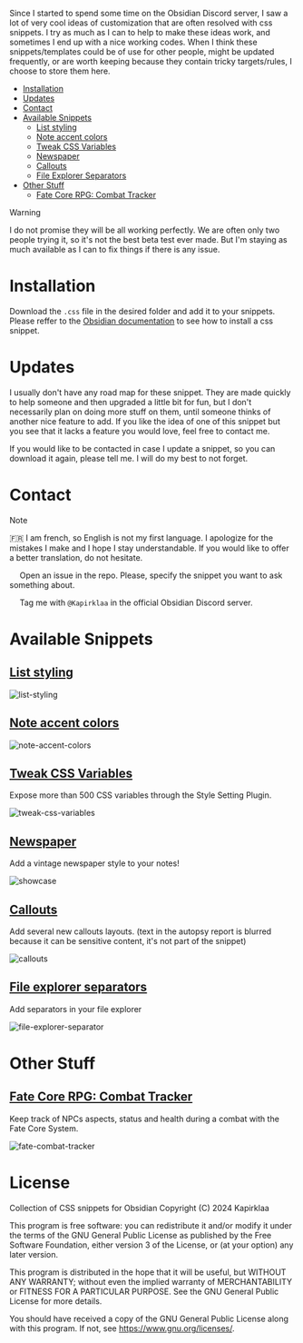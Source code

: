 Since I started to spend some time on the Obsidian Discord server, I saw a lot of very cool ideas of customization that are often resolved with css snippets. I try  as much as I can to help to make these ideas work, and sometimes I end up with a nice working codes. When I think these snippets/templates could be of use for other people, might be updated frequently, or are worth keeping because they contain tricky targets/rules, I choose to store them here.

- [Installation](#installation)
- [Updates](#updates)
- [Contact](#contact)
- [Available Snippets](#available-snippets)
   * [List styling](#list-styling)
   * [Note accent colors](#note-accent-colors)
   * [Tweak CSS Variables](#tweak-css-variables)
   * [Newspaper](#newspaper)
   * [Callouts](#callouts)
   * [File Explorer Separators](#file-explorer-separators)
- [Other Stuff](#other-stuff)
   * [Fate Core RPG: Combat Tracker](#fate-core-rpg-combat-tracker)

> [!WARNING]
> I do not promise they will be all working perfectly. We are often only two people trying it, so it's not the best beta test ever made. But I'm staying as much available as I can to fix things if there is any issue.

# Installation

Download the `.css` file in the desired folder and add it to your snippets.
Please reffer to the [Obsidian documentation](https://help.obsidian.md/Extending+Obsidian/CSS+snippets) to see how to install a css snippet.

# Updates

I usually don't have any road map for these snippet. They are made quickly to help someone and then upgraded a little bit for fun, but I don't necessarily plan on doing more stuff on them, until someone thinks of another nice feature to add. If you like the idea of one of this snippet but you see that it lacks a feature you would love, feel free to contact me.

If you would like to be contacted in case I update a snippet, so you can download it again, please tell me. I will do my best to not forget.

# Contact

> [!NOTE]
> :fr: I am french, so English is not my first language. I apologize for the mistakes I make and I hope I stay understandable. If you would like to offer a better translation, do not hesitate.

<img src="https://cdn.jsdelivr.net/gh/Readme-Workflows/Readme-Icons@main/icons/octicons/IssueOpened.svg" style="width:1em; vertical-align:midle;"> Open an issue in the repo. Please, specify the snippet you want to ask something about.

<img src="https://skillicons.dev/icons?i=discord" style="width:1em; vertical-align:midle;"/> Tag me with `@Kapirklaa` in the official Obsidian Discord server.


# Available Snippets

## [List styling](snippets/list-styling/)

![list-styling](snippets/list-styling/screenshots/banner.png)

## [Note accent colors](snippets/note-accent-colors/)

![note-accent-colors](snippets/note-accent-colors/screenshots/banner.png)

## [Tweak CSS Variables](snippets/tweak-css-variables/)

Expose more than 500 CSS variables through the Style Setting Plugin.

![tweak-css-variables](snippets/tweak-css-variables/screenshots/base_colors.png)

## [Newspaper](snippets/newspaper/)

Add a vintage newspaper style to your notes!

![showcase](snippets/newspaper/screenshots/showcase.png)

## [Callouts](snippets/callouts/)

Add several new callouts layouts.
(text in the autopsy report is blurred because it can be sensitive content, it's not part of the snippet)

![callouts](snippets/callouts/screenshots/callouts-banner.png)

## [File explorer separators](snippets/file-explorer-separators/)

Add separators in your file explorer

![file-explorer-separator](snippets/file-explorer-separators/screenshots/default.png)

# Other Stuff

## [Fate Core RPG: Combat Tracker](metabind/fate-combat-tracker/)

Keep track of NPCs aspects, status and health during a combat with the Fate Core System.

![fate-combat-tracker](metabind/fate-combat-tracker/screenshots/overview.png)

# License

Collection of CSS snippets for Obsidian
Copyright (C) 2024  Kapirklaa

This program is free software: you can redistribute it and/or modify
it under the terms of the GNU General Public License as published by
the Free Software Foundation, either version 3 of the License, or
(at your option) any later version.

This program is distributed in the hope that it will be useful,
but WITHOUT ANY WARRANTY; without even the implied warranty of
MERCHANTABILITY or FITNESS FOR A PARTICULAR PURPOSE.  See the
GNU General Public License for more details.

You should have received a copy of the GNU General Public License
along with this program.  If not, see <https://www.gnu.org/licenses/>.
